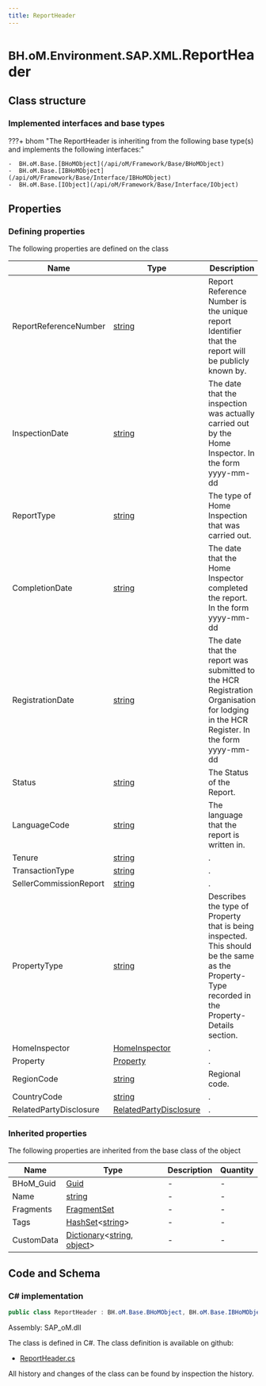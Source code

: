 ```yaml
---
title: ReportHeader
---
```


# <small>BH.oM.Environment.SAP.XML.</small>**ReportHeader**



## Class structure

### Implemented interfaces and base types

???+ bhom "The ReportHeader is inheriting from the following base type(s) and implements the following interfaces:"

    -  BH.oM.Base.[BHoMObject](/api/oM/Framework/Base/BHoMObject)
    -  BH.oM.Base.[IBHoMObject](/api/oM/Framework/Base/Interface/IBHoMObject)
    -  BH.oM.Base.[IObject](/api/oM/Framework/Base/Interface/IObject)


## Properties



### Defining properties

The following properties are defined on the class

| Name             | Type             | Description      | Quantity         |
|------------------|------------------|------------------|------------------|
| ReportReferenceNumber | [string](https://learn.microsoft.com/en-us/dotnet/api/System.String?view=netstandard-2.0) | Report Reference Number is the unique report Identifier that the report will be publicly known by. | - |
| InspectionDate | [string](https://learn.microsoft.com/en-us/dotnet/api/System.String?view=netstandard-2.0) | The date that the inspection was actually carried out by the Home Inspector. In the form yyyy-mm-dd | - |
| ReportType | [string](https://learn.microsoft.com/en-us/dotnet/api/System.String?view=netstandard-2.0) | The type of Home Inspection that was carried out. | - |
| CompletionDate | [string](https://learn.microsoft.com/en-us/dotnet/api/System.String?view=netstandard-2.0) | The date that the Home Inspector completed the report. In the form yyyy-mm-dd | - |
| RegistrationDate | [string](https://learn.microsoft.com/en-us/dotnet/api/System.String?view=netstandard-2.0) | The date that the report was submitted to the HCR Registration Organisation for lodging in the HCR Register. In the form yyyy-mm-dd | - |
| Status | [string](https://learn.microsoft.com/en-us/dotnet/api/System.String?view=netstandard-2.0) | The Status of the Report. | - |
| LanguageCode | [string](https://learn.microsoft.com/en-us/dotnet/api/System.String?view=netstandard-2.0) | The language that the report is written in. | - |
| Tenure | [string](https://learn.microsoft.com/en-us/dotnet/api/System.String?view=netstandard-2.0) | . | - |
| TransactionType | [string](https://learn.microsoft.com/en-us/dotnet/api/System.String?view=netstandard-2.0) | . | - |
| SellerCommissionReport | [string](https://learn.microsoft.com/en-us/dotnet/api/System.String?view=netstandard-2.0) | . | - |
| PropertyType | [string](https://learn.microsoft.com/en-us/dotnet/api/System.String?view=netstandard-2.0) | Describes the type of Property that is being inspected. This should be the same as the Property-Type recorded in the Property-Details section. | - |
| HomeInspector | [HomeInspector](/api/oM/Adapter/Environment/XML/HomeInspector) | . | - |
| Property | [Property](/api/oM/Adapter/Environment/XML/Property) | . | - |
| RegionCode | [string](https://learn.microsoft.com/en-us/dotnet/api/System.String?view=netstandard-2.0) | Regional code. | - |
| CountryCode | [string](https://learn.microsoft.com/en-us/dotnet/api/System.String?view=netstandard-2.0) | . | - |
| RelatedPartyDisclosure | [RelatedPartyDisclosure](/api/oM/Adapter/Environment/XML/RelatedPartyDisclosure) | . | - |


### Inherited properties
The following properties are inherited from the base class of the object

| Name             | Type             | Description      | Quantity         |
|------------------|------------------|------------------|------------------|
| BHoM_Guid | [Guid](https://learn.microsoft.com/en-us/dotnet/api/System.Guid?view=netstandard-2.0) | - | - |
| Name | [string](https://learn.microsoft.com/en-us/dotnet/api/System.String?view=netstandard-2.0) | - | - |
| Fragments | [FragmentSet](/api/oM/Framework/Base/FragmentSet) | - | - |
| Tags | [HashSet](https://learn.microsoft.com/en-us/dotnet/api/System.Collections.Generic.HashSet-1?view=netstandard-2.0)&lt;[string](https://learn.microsoft.com/en-us/dotnet/api/System.String?view=netstandard-2.0)&gt; | - | - |
| CustomData | [Dictionary](https://learn.microsoft.com/en-us/dotnet/api/System.Collections.Generic.Dictionary-2?view=netstandard-2.0)&lt;[string](https://learn.microsoft.com/en-us/dotnet/api/System.String?view=netstandard-2.0), [object](https://learn.microsoft.com/en-us/dotnet/api/System.Object?view=netstandard-2.0)&gt; | - | - |


## Code and Schema

### C# implementation

``` C# title="C#"
public class ReportHeader : BH.oM.Base.BHoMObject, BH.oM.Base.IBHoMObject, BH.oM.Base.IObject
```

Assembly: SAP_oM.dll

The class is defined in C#. The class definition is available on github:

- [ReportHeader.cs](https://github.com/BHoM/SAP_Toolkit/blob/develop/SAP_oM/XML\ReportHeader.cs)

All history and changes of the class can be found by inspection the history.
